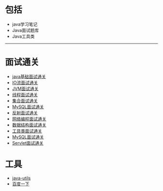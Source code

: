 # 包括
- java学习笔记
- Java面试题库
- Java工具类
***
# 面试通关
- [java基础面试通关](docs\Java面试通关\Java基础面试通关.md)
- [IO流面试通关](docs\Java面试通关\面试通关[IO流].md)
- [JVM面试通关](docs\Java面试通关\面试通关[JVM].md)
- [线程面试通关](docs\Java面试通关\面试通关[线程].md)
- [集合面试通关](docs\Java面试通关\面试通关[集合].md)
- [MySQL面试通关](docs\Java面试通关\面试通过[MySQL].md)
- [反射面试通关](docs\Java面试通关\面试通过[反射].md)
- [网络编程面试通关](docs\Java面试通关\面试通过[网络编程].md)
- [数据结构面试通关](docs\Java面试通关\面试通过[数据结构].md)
- [工具类面试通关](docs\Java面试通关\面试通过[工具类].md)
- [MySQL面试通关](docs\Java面试通关\面试通过[工具类].md)
- [Servlet面试通关](docs\Java面试通关\面试通过[Servlet].md)
# 工具
- [java-utils](docs\tools\utils.md)
- [百度一下](www.baidu.com)

